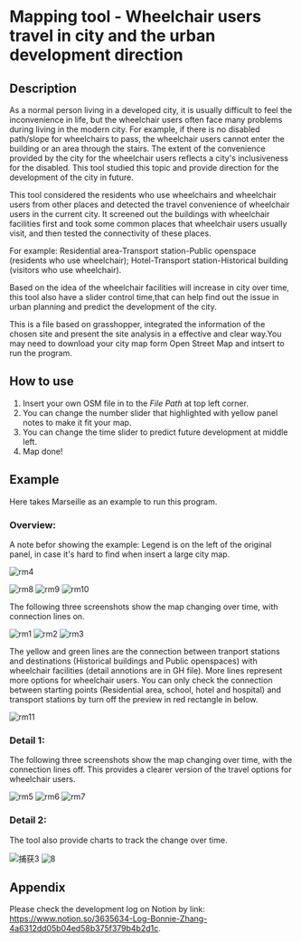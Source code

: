 # Mapping tool - Wheelchair users travel in city and the urban development direction

## Description
As a normal person living in a developed city, it is usually difficult to feel the inconvenience in life, but the wheelchair users often face many problems during living in the modern city. For example, if there is no disabled path/slope for wheelchairs to pass, the wheelchair users cannot enter the building or an area through the stairs. The extent of the convenience provided by the city for the wheelchair users reflects a city's inclusiveness for the disabled. This tool studied this topic and provide direction for the development of the city in future.


This tool considered the residents who use wheelchairs and wheelchair users from other places and detected the travel convenience of wheelchair users in the current city. It screened out the buildings with wheelchair facilities first and took some common places that wheelchair users usually visit, and then tested the connectivity of these places.

For example: Residential area-Transport station-Public openspace (residents who use wheelchair); Hotel-Transport station-Historical building (visitors who use wheelchair).

Based on the idea of the wheelchair facilities will increase in city over time, this tool also have a slider control time,that can help find out the issue in urban planning and predict the development of the city. 

This is a file based on grasshopper, integrated the information of the chosen site and present the site analysis in a effective and clear way.You may need to download your city map form Open Street Map and intsert to run the program.


## How to use
1. Insert your own OSM file in to the *File Path* at top left corner.
2. You can change the number slider that highlighted with yellow panel notes to make it fit your map.
3. You can change the time slider to predict future development at middle left.
4. Map done!

## Example
Here takes Marseille as an example to run this program.

### Overview:
A note befor showing the example: Legend is on the left of the original panel, in case it's hard to find when insert a large city map.

![rm4](https://user-images.githubusercontent.com/88953049/135787633-d83b5de0-a772-47ac-bdf6-b1dfd1300159.JPG)

![rm8](https://user-images.githubusercontent.com/88953049/135787590-46c4d898-cac8-4273-ad82-45187406bb8d.JPG)
![rm9](https://user-images.githubusercontent.com/88953049/135787579-6663dce6-f637-49ef-b9bd-44c855a4f47c.JPG)
![rm10](https://user-images.githubusercontent.com/88953049/135787601-1645b4bf-754b-40a8-9673-fb62a4f1f726.JPG)


The following three screenshots show the map changing over time, with connection lines on. 

![rm1](https://user-images.githubusercontent.com/88953049/135784806-11319be1-765b-4044-9cd5-6698a6a4d362.JPG)
![rm2](https://user-images.githubusercontent.com/88953049/135784809-beb478db-59aa-47ae-a38c-8c47148d137c.JPG)
![rm3](https://user-images.githubusercontent.com/88953049/135784820-cddac7d5-2061-4f47-8f3c-afec605ee655.JPG)

The yellow and green lines are the connection between tranport stations and destinations (Historical buildings and Public openspaces) with wheelchair facilities (detail annotions are in GH file). More lines represent more options for wheelchair users. You can only check the connection between starting points (Residential area, school, hotel and hospital) and transport stations by turn off the preview in red rectangle in below.

![rm11](https://user-images.githubusercontent.com/88953049/135788176-26034e87-b2e2-48dc-a840-a7928db70755.JPG)

### Detail 1:
The following three screenshots show the map changing over time, with the connection lines off. This provides a clearer version of the travel options for wheelchair users.

![rm5](https://user-images.githubusercontent.com/88953049/135784965-5281f287-3c71-479a-acbf-785e959c872b.JPG)
![rm6](https://user-images.githubusercontent.com/88953049/135784970-f4e28e05-5807-4ad3-8ade-8c2b121dc81f.JPG)
![rm7](https://user-images.githubusercontent.com/88953049/135784972-d1c9d494-3e0d-42f0-9eee-dcf8e6f3c807.JPG)

### Detail 2:
The tool also provide charts to track the change over time.

![捕获3](https://user-images.githubusercontent.com/88953049/135784981-64f5c141-57aa-482e-b73f-19669132d184.JPG)
![8](https://user-images.githubusercontent.com/88953049/135784983-0cc152da-0e27-4dd0-ad58-0000ad00c4b1.JPG)


## Appendix
Please check the development log on Notion by link: <https://www.notion.so/3635634-Log-Bonnie-Zhang-4a6312dd05b04ed58b375f379b4b2d1c>.
